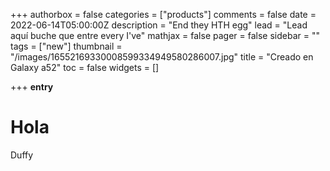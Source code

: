 +++
authorbox = false
categories = ["products"]
comments = false
date = 2022-06-14T05:00:00Z
description = "End they HTH egg"
lead = "Lead aquí buche que entre every I've"
mathjax = false
pager = false
sidebar = ""
tags = ["new"]
thumbnail = "/images/16552169330008599334949580286007.jpg"
title = "Creado en Galaxy a52"
toc = false
widgets = []

+++
**entry**

# Hola 

Duffy